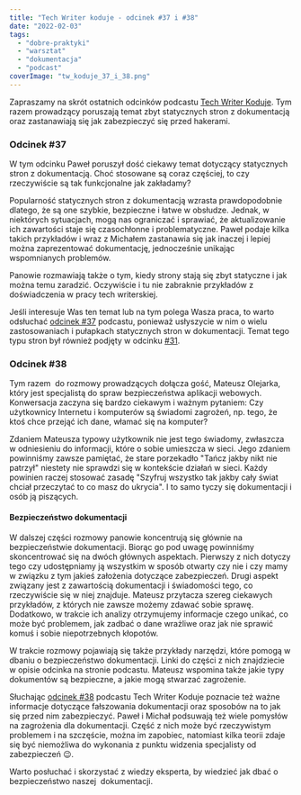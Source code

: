 ```yaml
---
title: "Tech Writer koduje - odcinek #37 i #38"
date: "2022-02-03"
tags:
  - "dobre-praktyki"
  - "warsztat"
  - "dokumentacja"
  - "podcast"
coverImage: "tw_koduje_37_i_38.png"
---
```


Zapraszamy na skrót ostatnich odcinków podcastu
[Tech Writer Koduje](https://techwriterkoduje.pl/). Tym razem prowadzący
poruszają temat zbyt statycznych stron z dokumentacją oraz zastanawiają się jak
zabezpieczyć się przed hakerami.

### Odcinek #37

W tym odcinku Paweł poruszył dość ciekawy temat dotyczący statycznych stron z
dokumentacją. Choć stosowane są coraz częściej, to czy rzeczywiście są tak
funkcjonalne jak zakładamy?

Popularność statycznych stron z dokumentacją wzrasta prawdopodobnie dlatego, że
są one szybkie, bezpieczne i łatwe w obsłudze. Jednak, w niektórych sytuacjach,
mogą nas ograniczać i sprawiać, że aktualizowanie ich zawartości staje się
czasochłonne i problematyczne. Paweł podaje kilka takich przykładów i wraz z
Michałem zastanawia się jak inaczej i lepiej można zaprezentować dokumentację,
jednocześnie unikając wspomnianych problemów.

Panowie rozmawiają także o tym, kiedy strony stają się zbyt statyczne i jak
można temu zaradzić. Oczywiście i tu nie zabraknie przykładów z doświadczenia w
pracy tech writerskiej.

Jeśli interesuje Was ten temat lub na tym polega Wasza praca, to warto odsłuchać
[odcinek #37](https://techwriterkoduje.pl/blog/2021/12/06/tech-writer-potrzebuje-wiecej-dynamiki)
podcastu, ponieważ usłyszycie w nim o wielu zastosowaniach i pułapkach
statycznych stron w dokumentacji. Temat tego typu stron był również podjęty w
odcinku
[#31](https://techwriterkoduje.pl/blog/2021/07/03/prosty-jak-budowa-cepa).

### Odcinek #38

Tym razem  do rozmowy prowadzących dołącza gość, Mateusz Olejarka, który jest
specjalistą do spraw bezpieczeństwa aplikacji webowych. Konwersacja zaczyna się
bardzo ciekawym i ważnym pytaniem: Czy użytkownicy Internetu i komputerów są
świadomi zagrożeń, np. tego, że ktoś chce przejąć ich dane, włamać się na
komputer?

Zdaniem Mateusza typowy użytkownik nie jest tego świadomy, zwłaszcza w
odniesieniu do informacji, które o sobie umieszcza w sieci. Jego zdaniem
powinniśmy zawsze pamiętać, że stare porzekadło "Tańcz jakby nikt nie patrzył"
niestety nie sprawdzi się w kontekście działań w sieci. Każdy powinien raczej
stosować zasadę "Szyfruj wszystko tak jakby cały świat chciał przeczytać to co
masz do ukrycia". I to samo tyczy się dokumentacji i osób ją piszących.

#### Bezpieczeństwo dokumentacji

W dalszej części rozmowy panowie koncentrują się głównie na bezpieczeństwie
dokumentacji. Biorąc go pod uwagę powinniśmy skoncentrować się na dwóch głównych
aspektach. Pierwszy z nich dotyczy tego czy udostępniamy ją wszystkim w sposób
otwarty czy nie i czy mamy w związku z tym jakieś założenia dotyczące
zabezpieczeń. Drugi aspekt związany jest z zawartością dokumentacji i
świadomości tego, co rzeczywiście się w niej znajduje. Mateusz przytacza szereg
ciekawych przykładów, z których nie zawsze możemy zdawać sobie sprawę.
Dodatkowo, w trakcie ich analizy otrzymujemy informacje czego unikać, co może
być problemem, jak zadbać o dane wrażliwe oraz jak nie sprawić komuś i sobie
niepotrzebnych kłopotów.

W trakcie rozmowy pojawiają się także przykłady narzędzi, które pomogą w dbaniu
o bezpieczeństwo dokumentacji. Linki do części z nich znajdziecie w opisie
odcinka na stronie podcastu. Mateusz wspomina także jakie typy dokumentów są
bezpieczne, a jakie mogą stwarzać zagrożenie.

Słuchając
[odcinek #38](https://techwriterkoduje.pl/blog/2022/01/10/tech-writer-walczy-z-hakerami)
podcastu Tech Writer Koduje poznacie też ważne informacje dotyczące fałszowania
dokumentacji oraz sposobów na to jak się przed nim zabezpieczyć. Paweł i Michał
podsuwają też wiele pomysłów na zagrożenia dla dokumentacji. Część z nich może
być rzeczywistym problemem i na szczęście, można im zapobiec, natomiast kilka
teorii zdaje się być niemożliwa do wykonania z punktu widzenia specjalisty od
zabezpieczeń 😉.

Warto posłuchać i skorzystać z wiedzy eksperta, by wiedzieć jak dbać o
bezpieczeństwo naszej  dokumentacji.
